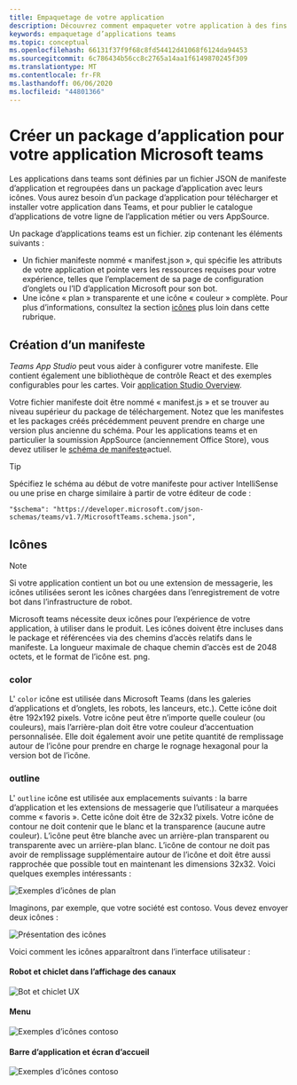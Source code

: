 ```yaml
---
title: Empaquetage de votre application
description: Découvrez comment empaqueter votre application à des fins de test, de chargement et de publication dans Microsoft teams
keywords: empaquetage d’applications teams
ms.topic: conceptual
ms.openlocfilehash: 66131f37f9f68c8fd54412d41068f6124da94453
ms.sourcegitcommit: 6c786434b56cc8c2765a14aa1f6149870245f309
ms.translationtype: MT
ms.contentlocale: fr-FR
ms.lasthandoff: 06/06/2020
ms.locfileid: "44801366"
---
```

# <a name="create-an-app-package-for-your-microsoft-teams-app"></a>Créer un package d’application pour votre application Microsoft teams

Les applications dans teams sont définies par un fichier JSON de manifeste d’application et regroupées dans un package d’application avec leurs icônes. Vous aurez besoin d’un package d’application pour télécharger et installer votre application dans Teams, et pour publier le catalogue d’applications de votre ligne de l’application métier ou vers AppSource.

Un package d’applications teams est un fichier. zip contenant les éléments suivants :

* Un fichier manifeste nommé « manifest.json », qui spécifie les attributs de votre application et pointe vers les ressources requises pour votre expérience, telles que l’emplacement de sa page de configuration d’onglets ou l’ID d’application Microsoft pour son bot.
* Une icône « plan » transparente et une icône « couleur » complète. Pour plus d’informations, consultez la section [icônes](#icons) plus loin dans cette rubrique.

## <a name="creating-a-manifest"></a>Création d’un manifeste

*Teams App Studio* peut vous aider à configurer votre manifeste. Elle contient également une bibliothèque de contrôle React et des exemples configurables pour les cartes. Voir [application Studio Overview](~/concepts/build-and-test/app-studio-overview.md).

Votre fichier manifeste doit être nommé « manifest.js » et se trouver au niveau supérieur du package de téléchargement. Notez que les manifestes et les packages créés précédemment peuvent prendre en charge une version plus ancienne du schéma. Pour les applications teams et en particulier la soumission AppSource (anciennement Office Store), vous devez utiliser le [schéma de manifeste](~/resources/schema/manifest-schema.md)actuel.

> [!TIP]
> Spécifiez le schéma au début de votre manifeste pour activer IntelliSense ou une prise en charge similaire à partir de votre éditeur de code :
>
> `"$schema": "https://developer.microsoft.com/json-schemas/teams/v1.7/MicrosoftTeams.schema.json",`

## <a name="icons"></a>Icônes

> [!Note]
> Si votre application contient un bot ou une extension de messagerie, les icônes utilisées seront les icônes chargées dans l’enregistrement de votre bot dans l’infrastructure de robot.

Microsoft teams nécessite deux icônes pour l’expérience de votre application, à utiliser dans le produit. Les icônes doivent être incluses dans le package et référencées via des chemins d’accès relatifs dans le manifeste. La longueur maximale de chaque chemin d’accès est de 2048 octets, et le format de l’icône est. png.

### <a name="color"></a>color

L' `color` icône est utilisée dans Microsoft Teams (dans les galeries d’applications et d’onglets, les robots, les lanceurs, etc.). Cette icône doit être 192x192 pixels. Votre icône peut être n’importe quelle couleur (ou couleurs), mais l’arrière-plan doit être votre couleur d’accentuation personnalisée. Elle doit également avoir une petite quantité de remplissage autour de l’icône pour prendre en charge le rognage hexagonal pour la version bot de l’icône.

### <a name="outline"></a>outline

L' `outline` icône est utilisée aux emplacements suivants : la barre d’application et les extensions de messagerie que l’utilisateur a marquées comme « favoris ». Cette icône doit être de 32x32 pixels. Votre icône de contour ne doit contenir que le blanc et la transparence (aucune autre couleur). L’icône peut être blanche avec un arrière-plan transparent ou transparente avec un arrière-plan blanc. L’icône de contour ne doit pas avoir de remplissage supplémentaire autour de l’icône et doit être aussi rapprochée que possible tout en maintenant les dimensions 32x32. Voici quelques exemples intéressants :

![Exemples d’icônes de plan](~/assets/images/icons/sample20x20s.png)

Imaginons, par exemple, que votre société est contoso. Vous devez envoyer deux icônes :

![Présentation des icônes](~/assets/images/framework/framework_submit_icon.png)

Voici comment les icônes apparaîtront dans l’interface utilisateur :

#### <a name="bot-and-chiclet-in-channel-view"></a>Robot et chiclet dans l’affichage des canaux

![Bot et chiclet UX](~/assets/images/icons/botandchiclet.png)

#### <a name="flyout"></a>Menu

![Exemples d’icônes contoso](~/assets/images/icons/flyout.png)

#### <a name="app-bar-and-home-screen"></a>Barre d’application et écran d’accueil

![Exemples d’icônes contoso](~/assets/images/icons/appbarhomescreen.png)

